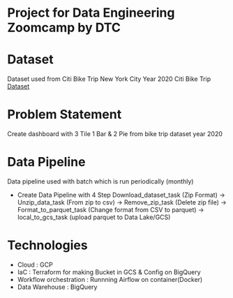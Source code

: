 # Project for Data Engineering Zoomcamp by DTC

# Dataset

Dataset used from Citi Bike Trip New York City Year 2020
Citi Bike Trip [Dataset](https://s3.amazonaws.com/tripdata/index.html)

# Problem Statement

Create dashboard with 3 Tile 1 Bar & 2 Pie from bike trip dataset year 2020

# Data Pipeline

Data pipeline used with batch which is run periodically (monthly)

- Create Data Pipeline with 4 Step Download_dataset_task (Zip Format) -> Unzip_data_task (From zip to csv) -> Remove_zip_task (Delete zip file) -> Format_to_parquet_task (Change format from CSV to parquet) -> local_to_gcs_task (upload parquet to Data Lake/GCS) 

# Technologies

- Cloud : GCP
- IaC : Terraform for making Bucket in GCS & Config on BigQuery
- Workflow orchestration : Runnning Airflow on container(Docker)
- Data Warehouse : BigQuery
